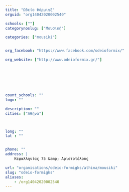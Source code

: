 ```yaml
---
title: "Ωδείο Φόρμιγξ"
orguid: "org14042020002540"

schools: [""]
categorynoslug: ["Μουσική"]

categories: ["mousiki"]


org_facebook: "https://www.facebook.com/odeioformix/"

org_website: ["http://www.odeioformix.gr/"]







count_schools: ""
logo: ""

description: ""
cities: ["Αθήνα"]



long: ""
lat : ""


phone: ""
address: |
    Κεφαλληνίας 75 &amp; Αριστοτέλους

url: "organisations/odeio-formigks/athina/mousiki"
slug: "odeio-formigks"
aliases:
    - /org14042020002540
---
```



